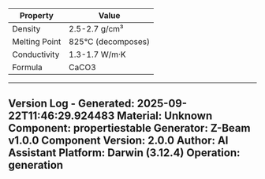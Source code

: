 | Property | Value |
|----------|-------|
| Density | 2.5-2.7 g/cm³ |
| Melting Point | 825°C (decomposes) |
| Conductivity | 1.3-1.7 W/m·K |
| Formula | CaCO3 |


---
Version Log - Generated: 2025-09-22T11:46:29.924483
Material: Unknown
Component: propertiestable
Generator: Z-Beam v1.0.0
Component Version: 2.0.0
Author: AI Assistant
Platform: Darwin (3.12.4)
Operation: generation
---